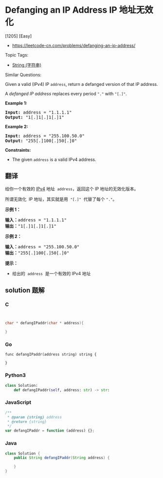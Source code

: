 # Defanging an IP Address IP 地址无效化

[1205] [Easy]

- https://leetcode-cn.com/problems/defanging-an-ip-address/

Topic Tags:

- [String (字符串)](https://leetcode-cn.com/tag/string/)

Similar Questions:

Given a valid (IPv4) IP `address`, return a defanged version of that IP address.

A *defanged IP address* replaces every period `"."` with `"[.]"`.

**Example 1:**

<pre><strong>Input:</strong> address = "1.1.1.1"
<strong>Output:</strong> "1[.]1[.]1[.]1"
</pre>

**Example 2:**

<pre><strong>Input:</strong> address = "255.100.50.0"
<strong>Output:</strong> "255[.]100[.]50[.]0"
</pre>

**Constraints:**

- The given `address` is a valid IPv4 address.

## 翻译

给你一个有效的 [IPv4](https://baike.baidu.com/item/IPv4) 地址  `address`，返回这个 IP 地址的无效化版本。

所谓无效化  IP 地址，其实就是用  `"[.]"`  代替了每个 `"."`。

**示例 1：**

<pre><strong>输入：</strong>address = "1.1.1.1"
<strong>输出：</strong>"1[.]1[.]1[.]1"
</pre>

**示例 2：**

<pre><strong>输入：</strong>address = "255.100.50.0"
<strong>输出：</strong>"255[.]100[.]50[.]0"
</pre>

**提示：**

- 给出的  `address`  是一个有效的 IPv4 地址

## solution 题解

### C

```c


char * defangIPaddr(char * address){

}


```

### Go

```golang
func defangIPaddr(address string) string {

}
```

### Python3

```python
class Solution:
    def defangIPaddr(self, address: str) -> str:

```

### JavaScript

```javascript
/**
 * @param {string} address
 * @return {string}
 */
var defangIPaddr = function (address) {};
```

### Java

```java
class Solution {
    public String defangIPaddr(String address) {

    }
}
```
